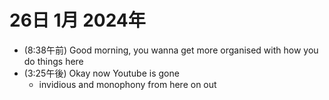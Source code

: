 # 26日 1月 2024年
- (8:38午前) Good morning, you wanna get more organised with how you do things here
- (3:25午後) Okay now Youtube is gone
  - invidious and monophony from here on out

 
